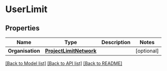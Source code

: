 # UserLimit

## Properties

Name | Type | Description | Notes
------------ | ------------- | ------------- | -------------
**Organisation** | [**ProjectLimitNetwork**](project_limit_network.md) |  | [optional] 

[[Back to Model list]](../README.md#documentation-for-models) [[Back to API list]](../README.md#documentation-for-api-endpoints) [[Back to README]](../README.md)


